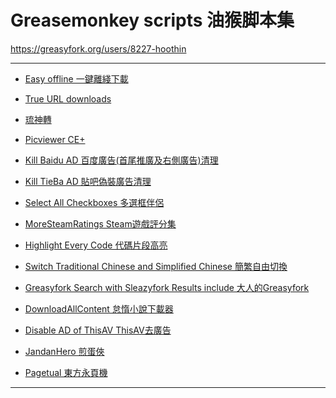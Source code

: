 Greasemonkey scripts 油猴脚本集
==========================
https://greasyfork.org/users/8227-hoothin

---
+ [Easy offline 一鍵離綫下載](Easy%20offline)

+ [True URL downloads](True%20URL%20downloads)

+ [琉神轉](HacgGodTurn)

+ [Picviewer CE+](Picviewer%20CE%2B)

+ [Kill Baidu AD 百度廣告(首尾推廣及右側廣告)清理](Kill%20Baidu%20AD)

+ [Kill TieBa AD 貼吧偽裝廣告清理](Kill%20TieBa%20AD)

+ [Select All Checkboxes 多選框伴侶](Select%20All%20Checkboxes)

+ [MoreSteamRatings Steam遊戲評分集](MoreSteamRatings)

+ [Highlight Every Code 代碼片段高亮](Highlight%20Every%20Code)

+ [Switch Traditional Chinese and Simplified Chinese 簡繁自由切換](Switch%20Traditional%20Chinese%20and%20Simplified%20Chinese)

+ [Greasyfork Search with Sleazyfork Results include 大人的Greasyfork](Greasyfork%20Search%20with%20Sleazyfork%20Results%20include)

+ [DownloadAllContent 怠惰小說下載器](DownloadAllContent)

+ [Disable AD of ThisAV ThisAV去廣告](Disable%20AD%20of%20ThisAV)

+ [JandanHero 煎蛋俠](JiandanHero)

+ [Pagetual 東方永頁機](Pagetual)

---
